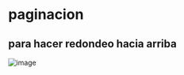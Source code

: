 # paginacion


## para hacer redondeo hacia arriba
![image](https://github.com/SergioABS0813/paginacion/assets/134556600/ea248c15-18c6-4d8e-8bfb-8eacc88d4f68)
